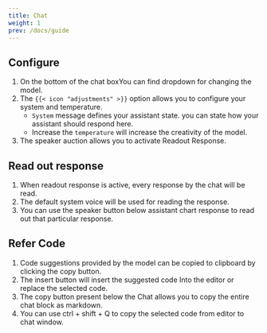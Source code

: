 ```yaml
---
title: Chat
weight: 1
prev: /docs/guide
---
```


## Configure

1. On the bottom of the chat boxYou can find dropdown for changing the model.
2. The `{{< icon "adjustments" >}}` option allows you to configure your system and temperature.
   - `System` message defines your assistant state. you can state how your assistant should respond here.
   - Increase the `temperature` will increase the creativity of the model.
3. The speaker auction allows you to activate Readout Response.

## Read out response

1. When readout response is active, every response by the chat will be read.
2. The default system voice will be used for reading the response.
3. You can use the speaker button below assistant chart response to read out that particular response.

## Refer Code

1. Code suggestions provided by the model can be copied to clipboard by clicking the copy button.
2. The insert button will insert the suggested code Into the editor or replace the selected code.
3. The copy button present below the Chat allows you to copy the entire chat block as markdown.
4. You can use ctrl + shift + Q to copy the selected code from editor to chat window.
